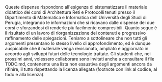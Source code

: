 Queste dispense rispondono all'esigenza di sistematizzare il materiale didattico dei corsi di Architettura Reti e Protocolli 
tenuti presso il Dipartimento di Matematica e Informatica dell'Università degli Studi di Perugia, integrando le 
informazioni che si ricavano dalle dispense dei due corsi e sforzandosi di renderle più facilmente compresibili. Quanto segue è 
il risultato di un lavoro di riorganizzazione dei contenuti e progressivo raffinamento delle spiegazioni. Teniamo a 
sottolineare che non tutti gli argomenti presentano lo stesso livello di approfondimento, ed è dunque auspicabile che il 
materiale venga revisionato, ampliato e aggiornato in accordo agli sviluppi futuri delle tecnologie trattate. Gli studenti che, 
nei prossimi anni, volessero collaborare sono invitati anche a consultare il file TODO.md, contenente una lista non esaustiva 
degli argomenti ancora da rifinire, il tutto rispettando la licenza allegata (footnote con link al codice, al todo e alla 
licenza).
  
